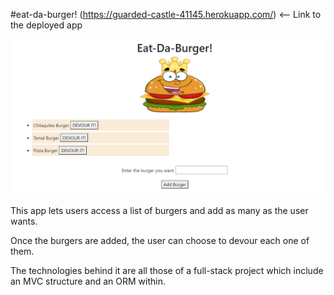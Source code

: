 #eat-da-burger! (https://guarded-castle-41145.herokuapp.com/) <-- Link to the deployed app

<img src="img/deployedApp.png" alt="Deployed app">

This app lets users access a list of burgers and add as many as the user wants.

Once the burgers are added, the user can choose to devour each one of them.

The technologies behind it are all those of a full-stack project which include an MVC structure and an ORM within.